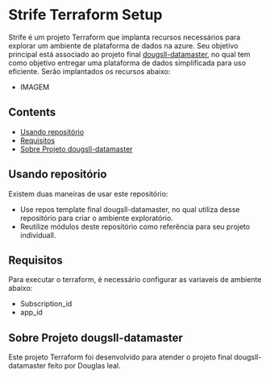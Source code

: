 # Strife Terraform Setup

Strife é um projeto Terraform que implanta recursos necessários para explorar um ambiente de plataforma de dados na azure. Seu objetivo principal está associado ao projeto final [dougsll-datamaster](https://github.com/lealdouglas/dougsll-datamaster), no qual tem como objetivo entregar uma plataforma de dados simplificada para uso eficiente. 
Serão implantados os recursos abaixo:

- IMAGEM

## Contents

- [Usando repositório](#iniciorapido)
- [Requisitos](#requisitos)
- [Sobre Projeto dougsll-datamaster](#dougslldatamaster)

## Usando repositório<a id="iniciorapido"></a>

Existem duas maneiras de usar este repositório:

- Use repos template final dougsll-datamaster, no qual utiliza desse repositório para criar o ambiente exploratório.
- Reutilize módulos deste repositório como referência para seu projeto individuall.

## Requisitos<a id="requisitos"></a>

Para executar o terraform, é necessário configurar as variaveis de ambiente abaixo:

- Subscription_id
- app_id

## Sobre Projeto dougsll-datamaster<a id="dougslldatamaster"></a>

Este projeto Terraform foi desenvolvido para atender o projeto final dougsll-datamaster feito por Douglas leal.
